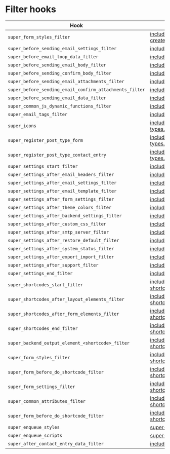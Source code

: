 # Filter hooks

| Hook | File(s) |
| ------ | ------ |
| `super_form_styles_filter` | [includes/admin/views/page-create-form.php](https://github.com/RensTillmann/super-forms/search?l=PHP&q=super_form_styles_filter) |
| `super_before_sending_email_settings_filter` | [includes/class-ajax.php](https://github.com/RensTillmann/super-forms/search?l=PHP&q=super_before_sending_email_settings_filter) |
| `super_before_email_loop_data_filter` | [includes/class-ajax.php](https://github.com/RensTillmann/super-forms/search?l=PHP&q=super_before_email_loop_data_filter) |
| `super_before_sending_email_body_filter` | [includes/class-ajax.php](https://github.com/RensTillmann/super-forms/search?l=PHP&q=super_before_sending_confirm_body_filter) |
| `super_before_sending_confirm_body_filter` | [includes/class-ajax.php](https://github.com/RensTillmann/super-forms/search?l=PHP&q=super_before_sending_email_attachments_filter) |
| `super_before_sending_email_attachments_filter` | [includes/class-ajax.php](https://github.com/RensTillmann/super-forms/search?l=PHP&q=super_before_sending_email_confirm_attachments_filter) |
| `super_before_sending_email_confirm_attachments_filter` | [includes/class-ajax.php](https://github.com/RensTillmann/super-forms/search?l=PHP&q=super_before_sending_email_confirm_attachments_filter) |
| `super_before_sending_email_data_filter` | [includes/class-ajax.php](https://github.com/RensTillmann/super-forms/search?l=PHP&q=super_before_sending_email_data_filter) |
| `super_common_js_dynamic_functions_filter` | [includes/class-common.php](https://github.com/RensTillmann/super-forms/search?l=PHP&q=super_common_js_dynamic_functions_filter) |
| `super_email_tags_filter` | [includes/class-common.php](https://github.com/RensTillmann/super-forms/search?l=PHP&q=super_email_tags_filter) |
| `super_icons` | [includes/class-field-types.php](https://github.com/RensTillmann/super-forms/search?l=PHP&q=super_icons) |
| `super_register_post_type_form` | [includes/class-post-types.php](https://github.com/RensTillmann/super-forms/search?l=PHP&q=super_register_post_type_form) |
| `super_register_post_type_contact_entry` | [includes/class-post-types.php](https://github.com/RensTillmann/super-forms/search?l=PHP&q=super_register_post_type_contact_entry) |
| `super_settings_start_filter` | [includes/class-settings.php](https://github.com/RensTillmann/super-forms/search?l=PHP&q=super_settings_start_filter) |
| `super_settings_after_email_headers_filter` | [includes/class-settings.php](https://github.com/RensTillmann/super-forms/search?l=PHP&q=super_settings_after_email_headers_filter) |
| `super_settings_after_email_settings_filter` | [includes/class-settings.php](https://github.com/RensTillmann/super-forms/search?l=PHP&q=super_settings_after_email_settings_filter) |
| `super_settings_after_email_template_filter` | [includes/class-settings.php](https://github.com/RensTillmann/super-forms/search?l=PHP&q=super_settings_after_email_template_filter) |
| `super_settings_after_form_settings_filter` | [includes/class-settings.php](https://github.com/RensTillmann/super-forms/search?l=PHP&q=super_settings_after_form_settings_filter) |
| `super_settings_after_theme_colors_filter` | [includes/class-settings.php](https://github.com/RensTillmann/super-forms/search?l=PHP&q=super_settings_after_theme_colors_filter) |
| `super_settings_after_backend_settings_filter` | [includes/class-settings.php](https://github.com/RensTillmann/super-forms/search?l=PHP&q=super_settings_after_backend_settings_filter) |
| `super_settings_after_custom_css_filter` | [includes/class-settings.php](https://github.com/RensTillmann/super-forms/search?l=PHP&q=super_settings_after_custom_css_filter) |
| `super_settings_after_smtp_server_filter` | [includes/class-settings.php](https://github.com/RensTillmann/super-forms/search?l=PHP&q=super_settings_after_smtp_server_filter) |
| `super_settings_after_restore_default_filter` | [includes/class-settings.php](https://github.com/RensTillmann/super-forms/search?l=PHP&q=super_settings_after_restore_default_filter) |
| `super_settings_after_system_status_filter` | [includes/class-settings.php](https://github.com/RensTillmann/super-forms/search?l=PHP&q=super_settings_after_system_status_filter) |
| `super_settings_after_export_import_filter` | [includes/class-settings.php](https://github.com/RensTillmann/super-forms/search?l=PHP&q=super_settings_after_export_import_filter) |
| `super_settings_after_support_filter` | [includes/class-settings.php](https://github.com/RensTillmann/super-forms/search?l=PHP&q=super_settings_after_support_filter) |
| `super_settings_end_filter` | [includes/class-settings.php](https://github.com/RensTillmann/super-forms/search?l=PHP&q=super_settings_end_filter) |
| `super_shortcodes_start_filter` | [includes/class-shortcodes.php](https://github.com/RensTillmann/super-forms/search?l=PHP&q=super_shortcodes_start_filter) |
| `super_shortcodes_after_layout_elements_filter` | [includes/class-shortcodes.php](https://github.com/RensTillmann/super-forms/search?l=PHP&q=super_shortcodes_after_layout_elements_filter) |
| `super_shortcodes_after_form_elements_filter` | [includes/class-shortcodes.php](https://github.com/RensTillmann/super-forms/search?l=PHP&q=super_shortcodes_after_form_elements_filter) |
| `super_shortcodes_end_filter` | [includes/class-shortcodes.php](https://github.com/RensTillmann/super-forms/search?l=PHP&q=super_shortcodes_end_filter) |
| `super_backend_output_element_<shortcode>_filter` | [includes/class-shortcodes.php](https://github.com/RensTillmann/super-forms/search?l=PHP&q=super_backend_output_element_) |
| `super_form_styles_filter` | [includes/class-shortcodes.php](https://github.com/RensTillmann/super-forms/search?l=PHP&q=super_form_styles_filter) |
| `super_form_before_do_shortcode_filter` | [includes/class-shortcodes.php](https://github.com/RensTillmann/super-forms/search?l=PHP&q=super_form_before_do_shortcode_filter) |
| `super_form_settings_filter` | [includes/class-shortcodes.php](https://github.com/RensTillmann/super-forms/search?l=PHP&q=super_form_settings_filter) |
| `super_common_attributes_filter` | [includes/class-shortcodes.php](https://github.com/RensTillmann/super-forms/search?l=PHP&q=super_common_attributes_filter) |
| `super_form_before_do_shortcode_filter` | [includes/class-shortcodes.php](https://github.com/RensTillmann/super-forms/search?l=PHP&q=super_form_before_do_shortcode_filter) |
| `super_enqueue_styles` | [super-forms.php](https://github.com/RensTillmann/super-forms/search?l=PHP&q=super_enqueue_styles) |
| `super_enqueue_scripts` | [super-forms.php](https://github.com/RensTillmann/super-forms/search?l=PHP&q=super_enqueue_scripts) |
| `super_after_contact_entry_data_filter` | [includes/class-pages.php](https://github.com/RensTillmann/super-forms/search?l=PHP&q=super_after_contact_entry_data_filter) |
